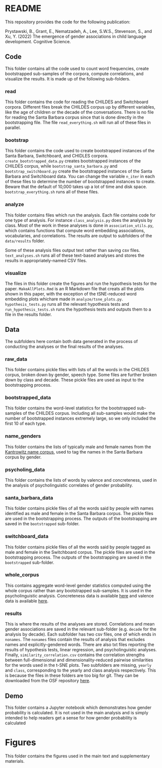 # README

This repository provides the code for the following publication:

Prystawski, B., Grant, E., Nematzadeh, A., Lee, S.W.S., Stevenson, S., and Xu, Y. (2022) The emergence of gender associations in child language development. Cognitive Science.

## Code

This folder contains all the code used to count word frequencies, create bootstrapped sub-samples of the corpora, compute correlations, and visualize the results. It is made up of the following sub-folders.

### read

This folder contains the code for reading the CHILDES and Switchboard corpora. Different files break the CHILDES corpus up by different variables, like the age of children or the decade of the conversations. There is no file for reading the Santa Barbara corpus since that is done directly in the bootstrapping file. The file `read_everything.sh` will run all of these files in parallel.

### bootstrap

This folder contains the code used to create bootstrapped instances of the Santa Barbara, Switchboard, and CHIDLES corpora. `create_bootstrapped_data.py` creates bootstrapped instances of the CHILDES corpus, while `bootstrap_santa_barbara.py` and `bootstrap_switchboard.py` create the bootstrapped instances of the Santa Barbara and Switchboard data. You can change the variable `n_iter` in each of these files to determine the number of bootstrapped instances to create. Beware that the default of 10,000 takes up a lot of time and disk space. `bootstrap_everything.sh` runs all of these files.

### analyze

This folder contains files which run the analysis. Each file contains code for one type of analysis. For instance `class_analysis.py` does the analysis by class. Most of the work in these analyses is done in `association_utils.py`, which contains functions that compute word embedding associations, vocabularies, and correlations. The results are output to subfolders of the `data/results` folder.

Some of these analysis files output text rather than saving csv files. `text_analyses.sh` runs all of these text-based analyses and stores the results in appropriately-named CSV files.

### visualize

The files in this folder create the figures and run the hypothesis tests for the paper. `MakeAllPlots.Rmd` is an R Markdown file that creats all the plots shown in this paper, with the exception of the tSNE-reduced word embedding plots whichare made in `analyze/tsne_plots.py`. `hypothesis_tests.py` runs all the relevant hypothesis tests and `run_hypothesis_tests.sh` runs the hypothesis tests and outputs them to a file in the results folder.

## Data

The subfolders here contain both data generated in the process of conducting the analyses or the final results of the analyses.

### raw_data

This folder contains pickle files with lists of all the words in the CHILDES corpus, broken down by gender, speech type. Some files are further broken down by class and decade. These pickle files are used as input to the bootstrapping process.

### bootstrapped_data

This folder contains the word-level statistics for the bootstrapped sub-samples of the CHILDES corpus. Including all sub-samples would make the number of bootstrapped instances extremely large, so we only included the first 10 of each type. 

### name_genders

This folder contains the lists of typically male and female names from the [Kantrowitz name corpus](https://www.cs.cmu.edu/Groups/AI/util/areas/nlp/corpora/names/), used to tag the names in the Santa Barbara corpus by gender.

### psycholing_data

This folder contains the lists of words by valence and concreteness, used in the analysis of psycholinguistic correlates of gender probability. 

### santa_barbara_data

This folder contains pickle files of all the words said by people with names identified as male and female in the Santa Barbara corpus. The pickle files are used in the bootstrapping process. The outputs of the bootstrapping are saved in the `bootstrapped` sub-folder.

### switchboard_data

This folder contains pickle files of all the words said by people tagged as male and female in the Switchboard corpus. The pickle files are used in the bootstrapping process. The outputs of the bootstrapping are saved in the `bootstrapped` sub-folder.

### whole_corpus

This contains aggregate word-level gender statistics computed using the whole corpus rather than any bootstrapped sub-samples. It is used in the psycholinguistic analysis. Concreteness data is available [here](http://crr.ugent.be/archives/1330) and valence data is available [here](http://crr.ugent.be/archives/1003).

### results

This is where the results of the analyses are stored. Correlations and mean gender associations are saved in the relevant sub-folder (e.g. `decade` for the analysis by decade). Each subfolder has two csv files, one of which ends in `nonames`. The `nonames` files contain the results of analysis that excludes names and explicitly-gendered words. There are also txt files reporting the results of hypothesis tests, linear regression, and psycholinguistic analyses. Finally, `similarity_correlation.csv` contains the correlation strengths between full-dimensional and dimensionality-reduced pairwise similarities for the words used in the t-SNE plots. Two subfolders are missing, `yearly` and `class`, corresponding to the yearly and class analysis respectively. This is because the files in these folders are too big for git. They can be downloaded from the OSF repository [here]().

## Demo

This folder contains a Jupyter notebook which demonstrates how gender probability is calculated. It is not used in the main analysis and is simply intended to help readers get a sense for how gender probability is calculated

# Figures

This folder contains the figures used in the main text and supplementary materials.
